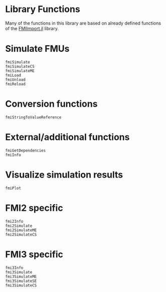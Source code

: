 # Library Functions

Many of the functions in this library are based on already defined functions of the [FMIImport.jl](https://github.com/ThummeTo/FMIImport.jl) library. 

# Simulate FMUs

```@docs
fmiSimulate
fmiSimulateCS
fmiSimulateME
fmiLoad
fmiUnload
fmiReload
```
# Conversion functions

```@docs
fmiStringToValueReference
```

# External/additional functions

```@docs
fmiGetDependencies
fmiInfo
```

# Visualize simulation results

```@docs
fmiPlot
```

# FMI2 specific

```@docs
fmi2Info
fmi2Simulate
fmi2SimulateME
fmi2SimulateCS
```

# FMI3 specific

```@docs
fmi3Info
fmi3Simulate
fmi3SimulateME
fmi3SimulateSE
fmi3SimulateCS
```